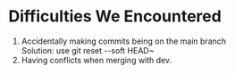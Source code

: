 # Difficulties We Encountered

1. Accidentally making commits being on the main branch  
Solution: use git reset --soft HEAD~
2. Having conflicts when merging with dev.